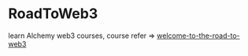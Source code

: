# RoadToWeb3
learn Alchemy web3 courses, course refer => [welcome-to-the-road-to-web3](https://docs.alchemy.com/docs/welcome-to-the-road-to-web3)

